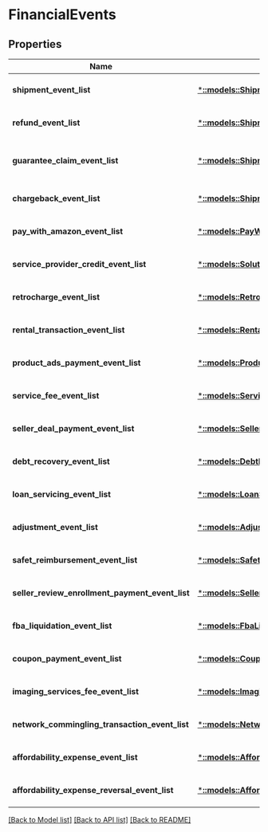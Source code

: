 # FinancialEvents

## Properties
Name | Type | Description | Notes
------------ | ------------- | ------------- | -------------
**shipment_event_list** | [***::models::ShipmentEventList**](ShipmentEventList.md) | A list of shipment events. | [optional] [default to null]
**refund_event_list** | [***::models::ShipmentEventList**](ShipmentEventList.md) | A list of refund events. | [optional] [default to null]
**guarantee_claim_event_list** | [***::models::ShipmentEventList**](ShipmentEventList.md) | A list of guarantee claim events. | [optional] [default to null]
**chargeback_event_list** | [***::models::ShipmentEventList**](ShipmentEventList.md) | A list of chargeback events. | [optional] [default to null]
**pay_with_amazon_event_list** | [***::models::PayWithAmazonEventList**](PayWithAmazonEventList.md) |  | [optional] [default to null]
**service_provider_credit_event_list** | [***::models::SolutionProviderCreditEventList**](SolutionProviderCreditEventList.md) |  | [optional] [default to null]
**retrocharge_event_list** | [***::models::RetrochargeEventList**](RetrochargeEventList.md) |  | [optional] [default to null]
**rental_transaction_event_list** | [***::models::RentalTransactionEventList**](RentalTransactionEventList.md) |  | [optional] [default to null]
**product_ads_payment_event_list** | [***::models::ProductAdsPaymentEventList**](ProductAdsPaymentEventList.md) |  | [optional] [default to null]
**service_fee_event_list** | [***::models::ServiceFeeEventList**](ServiceFeeEventList.md) |  | [optional] [default to null]
**seller_deal_payment_event_list** | [***::models::SellerDealPaymentEventList**](SellerDealPaymentEventList.md) |  | [optional] [default to null]
**debt_recovery_event_list** | [***::models::DebtRecoveryEventList**](DebtRecoveryEventList.md) |  | [optional] [default to null]
**loan_servicing_event_list** | [***::models::LoanServicingEventList**](LoanServicingEventList.md) |  | [optional] [default to null]
**adjustment_event_list** | [***::models::AdjustmentEventList**](AdjustmentEventList.md) |  | [optional] [default to null]
**safet_reimbursement_event_list** | [***::models::SafetReimbursementEventList**](SAFETReimbursementEventList.md) |  | [optional] [default to null]
**seller_review_enrollment_payment_event_list** | [***::models::SellerReviewEnrollmentPaymentEventList**](SellerReviewEnrollmentPaymentEventList.md) |  | [optional] [default to null]
**fba_liquidation_event_list** | [***::models::FbaLiquidationEventList**](FBALiquidationEventList.md) |  | [optional] [default to null]
**coupon_payment_event_list** | [***::models::CouponPaymentEventList**](CouponPaymentEventList.md) |  | [optional] [default to null]
**imaging_services_fee_event_list** | [***::models::ImagingServicesFeeEventList**](ImagingServicesFeeEventList.md) |  | [optional] [default to null]
**network_commingling_transaction_event_list** | [***::models::NetworkComminglingTransactionEventList**](NetworkComminglingTransactionEventList.md) |  | [optional] [default to null]
**affordability_expense_event_list** | [***::models::AffordabilityExpenseEventList**](AffordabilityExpenseEventList.md) |  | [optional] [default to null]
**affordability_expense_reversal_event_list** | [***::models::AffordabilityExpenseEventList**](AffordabilityExpenseEventList.md) |  | [optional] [default to null]

[[Back to Model list]](../README.md#documentation-for-models) [[Back to API list]](../README.md#documentation-for-api-endpoints) [[Back to README]](../README.md)


